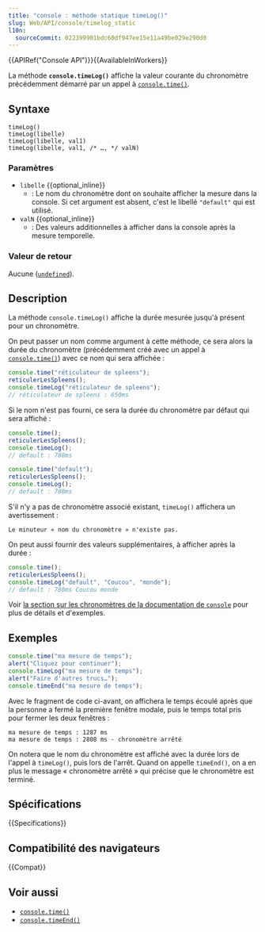 ```yaml
---
title: "console : méthode statique timeLog()"
slug: Web/API/console/timelog_static
l10n:
  sourceCommit: 022399901bdc60df947ee15e11a49be029e290d0
---
```


{{APIRef("Console API")}}{{AvailableInWorkers}}

La méthode **`console.timeLog()`** affiche la valeur courante du chronomètre précédemment démarré par un appel à [`console.time()`](/fr/docs/Web/API/console/time_static).

## Syntaxe

```js-nolint
timeLog()
timeLog(libelle)
timeLog(libelle, val1)
timeLog(libelle, val1, /* …, */ valN)
```

### Paramètres

- `libelle` {{optional_inline}}
  - : Le nom du chronomètre dont on souhaite afficher la mesure dans la console. Si cet argument est absent, c'est le libellé `"default"` qui est utilisé.
- `valN` {{optional_inline}}
  - : Des valeurs additionnelles à afficher dans la console après la mesure temporelle.

### Valeur de retour

Aucune ([`undefined`](/fr/docs/Web/JavaScript/Reference/Global_Objects/undefined)).

## Description

La méthode `console.timeLog()` affiche la durée mesurée jusqu'à présent pour un chronomètre.

On peut passer un nom comme argument à cette méthode, ce sera alors la durée du chronomètre (précédemment créé avec un appel à [`console.time()`](/fr/docs/Web/API/console/time_static)) avec ce nom qui sera affichée&nbsp;:

```js
console.time("réticulateur de spleens");
reticulerLesSpleens();
console.timeLog("réticulateur de spleens");
// réticulateur de spleens : 650ms
```

Si le nom n'est pas fourni, ce sera la durée du chronomètre par défaut qui sera affiché&nbsp;:

```js
console.time();
reticulerLesSpleens();
console.timeLog();
// default : 780ms
```

```js
console.time("default");
reticulerLesSpleens();
console.timeLog();
// default : 780ms
```

S'il n'y a pas de chronomètre associé existant, `timeLog()` affichera un avertissement&nbsp;:

```plain
Le minuteur « nom du chronomètre » n'existe pas.
```

On peut aussi fournir des valeurs supplémentaires, à afficher après la durée&nbsp;:

```js
console.time();
reticulerLesSpleens();
console.timeLog("default", "Coucou", "monde");
// default : 780ms Coucou monde
```

Voir [la section sur les chronomètres de la documentation de `console`](/fr/docs/Web/API/console#chronomètres) pour plus de détails et d'exemples.

## Exemples

```js
console.time("ma mesure de temps");
alert("Cliquez pour continuer");
console.timeLog("ma mesure de temps");
alert("Faire d'autres trucs…");
console.timeEnd("ma mesure de temps");
```

Avec le fragment de code ci-avant, on affichera le temps écoulé après que la personne a fermé la première fenêtre modale, puis le temps total pris pour fermer les deux fenêtres&nbsp;:

```plain
ma mesure de temps : 1287 ms
ma mesure de temps : 2808 ms - chronomètre arrêté
```

On notera que le nom du chronomètre est affiché avec la durée lors de l'appel à `timeLog()`, puis lors de l'arrêt. Quand on appelle `timeEnd()`, on a en plus le message «&nbsp;chronomètre arrêté&nbsp;» qui précise que le chronomètre est terminé.

## Spécifications

{{Specifications}}

## Compatibilité des navigateurs

{{Compat}}

## Voir aussi

- [`console.time()`](/fr/docs/Web/API/console/time_static)
- [`console.timeEnd()`](/fr/docs/Web/API/console/timeend_static)
